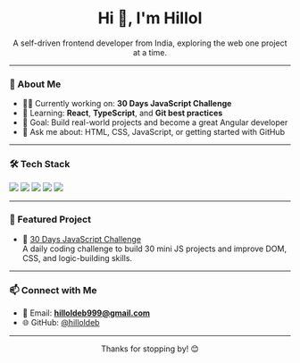 <h1 align="center">Hi 👋, I'm Hillol</h1>
<p align="center">A self-driven frontend developer from India, exploring the web one project at a time.</p>

---

### 🚀 About Me

- 👨‍💻 Currently working on: **30 Days JavaScript Challenge**
- 🌱 Learning: **React**, **TypeScript**, and **Git best practices**
- 🎯 Goal: Build real-world projects and become a great Angular developer
- 💬 Ask me about: HTML, CSS, JavaScript, or getting started with GitHub

---

### 🛠️ Tech Stack

<p>
  <img src="https://img.shields.io/badge/HTML5-e34c26?style=for-the-badge&logo=html5&logoColor=white" />
  <img src="https://img.shields.io/badge/CSS3-264de4?style=for-the-badge&logo=css3&logoColor=white" />
  <img src="https://img.shields.io/badge/JavaScript-f7df1e?style=for-the-badge&logo=javascript&logoColor=black" />
  <img src="https://img.shields.io/badge/Git-f05033?style=for-the-badge&logo=git&logoColor=white" />
  <img src="https://img.shields.io/badge/GitHub-000000?style=for-the-badge&logo=github&logoColor=white" />
</p>

---

### 📁 Featured Project

- 🔹 [30 Days JavaScript Challenge](https://github.com/hilloldeb/js-30-days)  
  A daily coding challenge to build 30 mini JS projects and improve DOM, CSS, and logic-building skills.

---

### 📫 Connect with Me

- 📧 Email: **hilloldeb999@gmail.com**
- 🌐 GitHub: [@hilloldeb](https://github.com/hilloldeb)

---

<p align="center">Thanks for stopping by! 😊</p>
